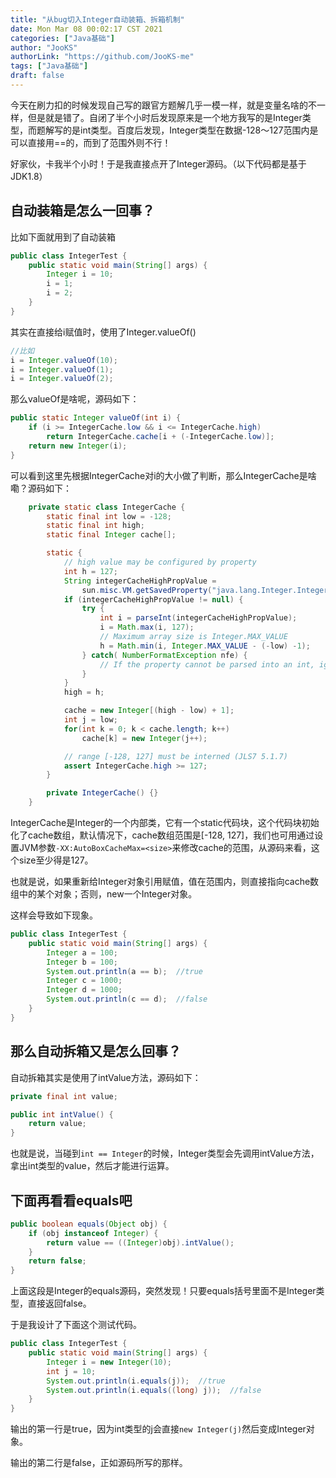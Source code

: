 ```yaml
---
title: "从bug切入Integer自动装箱、拆箱机制"
date: Mon Mar 08 00:02:17 CST 2021
categories: ["Java基础"]
author: "JooKS"
authorLink: "https://github.com/JooKS-me"
tags: ["Java基础"]
draft: false
---
```


今天在刷力扣的时候发现自己写的跟官方题解几乎一模一样，就是变量名啥的不一样，但是就是错了。自闭了半个小时后发现原来是一个地方我写的是Integer类型，而题解写的是int类型。百度后发现，Integer类型在数据-128～127范围内是可以直接用==的，而到了范围外则不行！

好家伙，卡我半个小时！于是我直接点开了Integer源码。（以下代码都是基于JDK1.8）

## 自动装箱是怎么一回事？

比如下面就用到了自动装箱

```java
public class IntegerTest {
    public static void main(String[] args) {
        Integer i = 10;
        i = 1;
        i = 2;
    }
}
```

其实在直接给i赋值时，使用了Integer.valueOf()

```java
//比如
i = Integer.valueOf(10);
i = Integer.valueOf(1);
i = Integer.valueOf(2);
```

那么valueOf是啥呢，源码如下：

```java
public static Integer valueOf(int i) {
    if (i >= IntegerCache.low && i <= IntegerCache.high)
        return IntegerCache.cache[i + (-IntegerCache.low)];
    return new Integer(i);
}
```

可以看到这里先根据IntegerCache对i的大小做了判断，那么IntegerCache是啥嘞？源码如下：

```java
    private static class IntegerCache {
        static final int low = -128;
        static final int high;
        static final Integer cache[];

        static {
            // high value may be configured by property
            int h = 127;
            String integerCacheHighPropValue =
                sun.misc.VM.getSavedProperty("java.lang.Integer.IntegerCache.high");
            if (integerCacheHighPropValue != null) {
                try {
                    int i = parseInt(integerCacheHighPropValue);
                    i = Math.max(i, 127);
                    // Maximum array size is Integer.MAX_VALUE
                    h = Math.min(i, Integer.MAX_VALUE - (-low) -1);
                } catch( NumberFormatException nfe) {
                    // If the property cannot be parsed into an int, ignore it.
                }
            }
            high = h;

            cache = new Integer[(high - low) + 1];
            int j = low;
            for(int k = 0; k < cache.length; k++)
                cache[k] = new Integer(j++);

            // range [-128, 127] must be interned (JLS7 5.1.7)
            assert IntegerCache.high >= 127;
        }

        private IntegerCache() {}
    }
```

IntegerCache是Integer的一个内部类，它有一个static代码块，这个代码块初始化了cache数组，默认情况下，cache数组范围是[-128, 127]，我们也可用通过设置JVM参数`-XX:AutoBoxCacheMax=<size>`来修改cache的范围，从源码来看，这个size至少得是127。

也就是说，如果重新给Integer对象引用赋值，值在范围内，则直接指向cache数组中的某个对象；否则，new一个Integer对象。

这样会导致如下现象。

```java
public class IntegerTest {
    public static void main(String[] args) {
        Integer a = 100;
        Integer b = 100;
        System.out.println(a == b);  //true
        Integer c = 1000;
        Integer d = 1000;
        System.out.println(c == d);  //false
    }
}
```

## 那么自动拆箱又是怎么回事？

自动拆箱其实是使用了intValue方法，源码如下：

```java
private final int value;

public int intValue() {
    return value;
}
```

也就是说，当碰到`int == Integer`的时候，Integer类型会先调用intValue方法，拿出int类型的value，然后才能进行运算。

## 下面再看看equals吧

```java
public boolean equals(Object obj) {
    if (obj instanceof Integer) {
        return value == ((Integer)obj).intValue();
    }
    return false;
}
```

上面这段是Integer的equals源码，突然发现！只要equals括号里面不是Integer类型，直接返回false。

于是我设计了下面这个测试代码。

```java
public class IntegerTest {
    public static void main(String[] args) {
        Integer i = new Integer(10);
        int j = 10;
        System.out.println(i.equals(j));  //true
        System.out.println(i.equals((long) j));  //false
    }
}
```

输出的第一行是true，因为int类型的j会直接`new Integer(j)`然后变成Integer对象。

输出的第二行是false，正如源码所写的那样。


